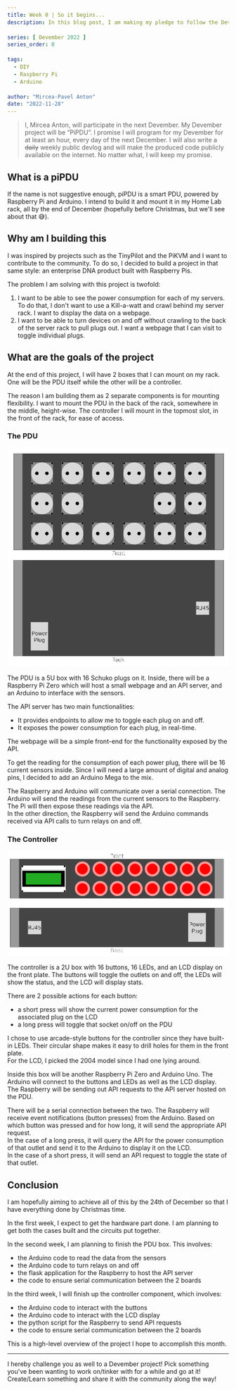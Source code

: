 ```yaml
---
title: Week 0 | So it begins...
description: In this blog post, I am making my pledge to follow the Devember coding challenge and going over the project I have planned out.

series: [ Devember 2022 ]
series_order: 0

tags:
  - DIY
  - Raspberry Pi
  - Arduino

author: "Mircea-Pavel Anton"
date: "2022-11-28"
---
```


> I, Mircea Anton, will participate in the next Devember. My Devember project will be “PiPDU”. I promise I will program for my Devember for at least an hour, every day of the next December. I will also write a ~~daily~~ weekly public devlog and will make the produced code publicly available on the internet. No matter what, I will keep my promise.

## What is a piPDU

If the name is not suggestive enough, piPDU is a smart PDU, powered by Raspberry Pi and Arduino. I intend to build it and mount it in my Home Lab rack, all by the end of December (hopefully before Christmas, but we'll see about that 😅).

## Why am I building this

I was inspired by projects such as the TinyPilot and the PiKVM and I want to contribute to the community. To do so, I decided to build a project in that same style: an enterprise DNA product built with Raspberry Pis.

The problem I am solving with this project is twofold:

1. I want to be able to see the power consumption for each of my servers. To do that, I don't want to use a Kill-a-watt and crawl behind my server rack. I want to display the data on a webpage.
2. I want to be able to turn devices on and off without crawling to the back of the server rack to pull plugs out. I want a webpage that I can visit to toggle individual plugs.

## What are the goals of the project

At the end of this project, I will have 2 boxes that I can mount on my rack. One will be the PDU itself while the other will be a controller.

The reason I am building them as 2 separate components is for mounting flexibility. I want to mount the PDU in the back of the rack, somewhere in the middle, height-wise. The controller I will mount in the topmost slot, in the front of the rack, for ease of access.

### The PDU

![PDU Design](img/pdu.png)

The PDU is a 5U box with 16 Schuko plugs on it. Inside, there will be a Raspberry Pi Zero which will host a small webpage and an API server, and an Arduino to interface with the sensors.

The API server has two main functionalities:

- It provides endpoints to allow me to toggle each plug on and off.
- It exposes the power consumption for each plug, in real-time.

The webpage will be a simple front-end for the functionality exposed by the API.

To get the reading for the consumption of each power plug, there will be 16 current sensors inside. Since I will need a large amount of digital and analog pins, I decided to add an Arduino Mega to the mix.

The Raspberry and Arduino will communicate over a serial connection. The Arduino will send the readings from the current sensors to the Raspberry. The Pi will then expose these readings via the API.  
In the other direction, the Raspberry will send the Arduino commands received via API calls to turn relays on and off.

### The Controller

![Controller Design](img/controller.png)

The controller is a 2U box with 16 buttons, 16 LEDs, and an LCD display on the front plate. The buttons will toggle the outlets on and off, the LEDs will show the status, and the LCD will display stats.

There are 2 possible actions for each button:

- a short press will show the current power consumption for the associated plug on the LCD
- a long press will toggle that socket on/off on the PDU

I chose to use arcade-style buttons for the controller since they have built-in LEDs. Their circular shape makes it easy to drill holes for them in the front plate.  
For the LCD, I picked the 2004 model since I had one lying around.

Inside this box will be another Raspberry Pi Zero and Arduino Uno. The Arduino will connect to the buttons and LEDs as well as the LCD display. The Raspberry will be sending out API requests to the API server hosted on the PDU.

There will be a serial connection between the two. The Raspberry will receive event notifications (button presses) from the Arduino. Based on which button was pressed and for how long, it will send the appropriate API request.  
In the case of a long press, it will query the API for the power consumption of that outlet and send it to the Arduino to display it on the LCD.  
In the case of a short press, it will send an API request to toggle the state of that outlet.

## Conclusion

I am hopefully aiming to achieve all of this by the 24th of December so that I have everything done by Christmas time.

In the first week, I expect to get the hardware part done. I am planning to get both the cases built and the circuits put together.

In the second week, I am planning to finish the PDU box. This involves:

- the Arduino code to read the data from the sensors
- the Arduino code to turn relays on and off
- the flask application for the Raspberry to host the API server
- the code to ensure serial communication between the 2 boards

In the third week, I will finish up the controller component, which involves:

- the Arduino code to interact with the buttons
- the Arduino code to interact with the LCD display
- the python script for the Raspberry to send API requests
- the code to ensure serial communication between the 2 boards

This is a high-level overview of the project I hope to accomplish this month.

---

I hereby challenge you as well to a Devember project! Pick something you've been wanting to work on/tinker with for a while and go at it! Create/Learn something and share it with the community along the way!
